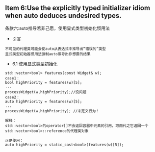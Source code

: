 ## Item 6:Use the explicitly typed initializer idiom when auto deduces undesired types.
条款六:auto推导若⾮⼰愿，使⽤显式类型初始化惯⽤法

* 引言
```
不可⻅的代理类可能会使auto从表达式中推导出“错误的”类型
显式类型初始器惯⽤法强制auto推导出你想要的结果
```

* 6.1 使用显式类型初始化
```
std::vector<bool> features(const Widget& w);
case1：
bool highPriority = features(w)[5];
...
processWidget(w,highPriority);//没问题
case2：
auto highPriority = features(w)[5];
...
processWidget(w,highPriority); //未定义⾏为！

解释：
std::vector<bool>的operator[]不会返回容器中元素的引⽤，取而代之它返回⼀个
std::vector<bool>::reference的代理类对象

正确使用：
auto highPriority = static_cast<bool>(features(w)[5]);
```